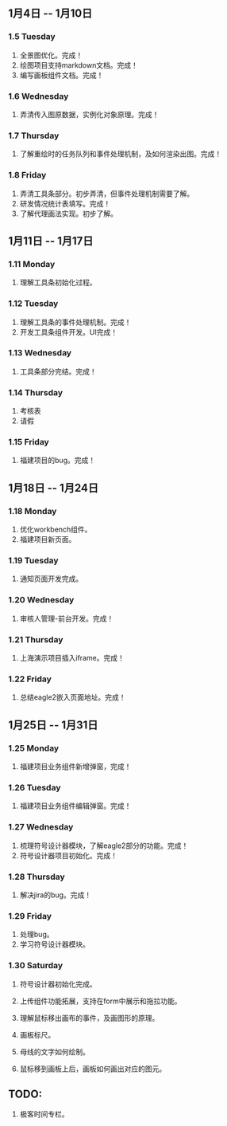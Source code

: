 ## 1月4日 -- 1月10日

### 1.5 Tuesday
1. 全景图优化。完成！
2. 绘图项目支持markdown文档。完成！
3. 编写画板组件文档。完成！

### 1.6 Wednesday
1. 弄清传入图原数据，实例化对象原理。完成！

### 1.7 Thursday
1. 了解重绘时的任务队列和事件处理机制，及如何渲染出图。完成！

### 1.8 Friday
1. 弄清工具条部分。初步弄清，但事件处理机制需要了解。
2. 研发情况统计表填写。完成！
3. 了解代理画法实现。初步了解。

## 1月11日 -- 1月17日

### 1.11 Monday
1. 理解工具条初始化过程。

### 1.12 Tuesday
1. 理解工具条的事件处理机制。完成！
2. 开发工具条组件开发。UI完成！

### 1.13 Wednesday
1. 工具条部分完结。完成！

### 1.14 Thursday
1. 考核表
2. 请假

### 1.15 Friday
1. 福建项目的bug。完成！

## 1月18日 -- 1月24日

### 1.18 Monday
1. 优化workbench组件。
2. 福建项目新页面。

### 1.19 Tuesday
1. 通知页面开发完成。

### 1.20 Wednesday
1. 审核人管理-前台开发。完成！

### 1.21 Thursday
1. 上海演示项目插入iframe。完成！

### 1.22 Friday
1. 总结eagle2嵌入页面地址。完成！

## 1月25日 -- 1月31日

### 1.25 Monday
1. 福建项目业务组件新增弹窗，完成！

### 1.26 Tuesday
1. 福建项目业务组件编辑弹窗。完成！

### 1.27 Wednesday
1. 梳理符号设计器模块，了解eagle2部分的功能。完成！
2. 符号设计器项目初始化。完成！

### 1.28 Thursday
1. 解决jira的bug。完成！

### 1.29 Friday
1. 处理bug。
2. 学习符号设计器模块。

### 1.30 Saturday
1. 符号设计器初始化完成。


2. 上传组件功能拓展，支持在form中展示和拖拉功能。
1. 理解鼠标移出画布的事件，及画图形的原理。
1. 画板标尺。
1. 母线的文字如何绘制。
1. 鼠标移到画板上后，画板如何画出对应的图元。

## TODO:
1. 极客时间专栏。
